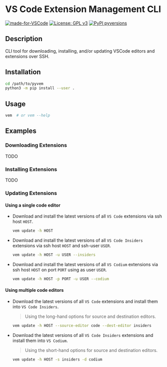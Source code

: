# VS Code Extension Management CLI

[![made-for-VSCode](https://img.shields.io/badge/Made%20for-VSCode-1f425f.svg)](https://code.visualstudio.com/)
[![License: GPL v3](https://img.shields.io/badge/License-GPLv3-blue.svg)](https://www.gnu.org/licenses/gpl-3.0)
[![PyPI pyversions](https://img.shields.io/pypi/pyversions/ansicolortags.svg)](https://pypi.python.org/pypi/ansicolortags/)

## Description

CLI tool for downloading, installing, and/or updating VSCode editors and extensions over SSH.

## Installation

```sh
cd /path/to/pyvem
python3 -m pip install --user .
```

## Usage

```sh
vem  # or vem --help
```

## Examples

### Downloading Extensions

TODO

### Installing Extensions

TODO

### Updating Extensions

#### Using a single code editor

* Download and install the latest versions of all `VS Code` extensions via ssh host `HOST`.

    ```sh
    vem update -h HOST
    ```

* Download and install the latest versions of all `VS Code Insiders` extensions via ssh host `HOST` and ssh-user `USER`.

    ```sh
    vem update -h HOST -u USER --insiders
    ```

* Download and install the latest versions of all `VS Codium` extensions via ssh host `HOST` on port `PORT` using as user `USER`.

    ```sh
    vem update -h HOST -p PORT -u USER --codium
    ```

#### Using multiple code editors

* Download the latest versions of all `VS Code` extensions and install them into `VS Code Insiders`.

    > Using the long-hand options for source and destination editors.

    ```sh
    vem update -h HOST --source-editor code --dest-editor insiders
    ```

* Download the latest versions of all `VS Code Insiders` extensions and install them into `VS Codium`.

    > Using the short-hand options for source and destination editors.

    ```sh
    vem update -h HOST -s insiders -d codium
    ```
